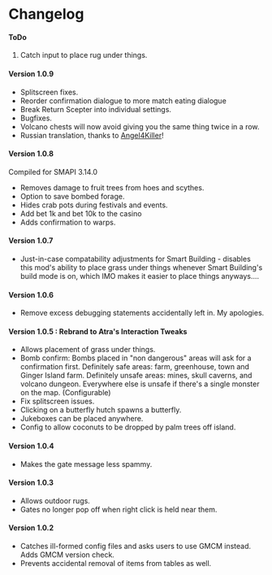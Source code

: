 ﻿Changelog
==============

#### ToDo
1. Catch input to place rug under things.
<!-- Figure out how to replace the reference to coffee in the night market dialogue?-->
<!-- Make it so notifications do not go away until dismissed? -->

#### Version 1.0.9
* Splitscreen fixes.
* Reorder confirmation dialogue to more match eating dialogue
* Break Return Scepter into individual settings.
* Bugfixes.
* Volcano chests will now avoid giving you the same thing twice in a row.
* Russian translation, thanks to [Angel4Killer](https://github.com/angel4killer)!

#### Version 1.0.8
Compiled for SMAPI 3.14.0
* Removes damage to fruit trees from hoes and scythes.
* Option to save bombed forage.
* Hides crab pots during festivals and events.
* Add bet 1k and bet 10k to the casino
* Adds confirmation to warps.

#### Version 1.0.7

* Just-in-case compatability adjustments for Smart Building - disables this mod's ability to place grass under things whenever Smart Building's build mode is on, which IMO makes it easier to place things anyways....

#### Version 1.0.6

* Remove excess debugging statements accidentally left in. My apologies.

#### Version 1.0.5 : Rebrand to Atra's Interaction Tweaks

* Allows placement of grass under things.
* Bomb confirm: Bombs placed in "non dangerous" areas will ask for a confirmation first. Definitely safe areas: farm, greenhouse, town and Ginger Island farm. Definitely unsafe areas: mines, skull caverns, and volcano dungeon. Everywhere else is unsafe if there's a single monster on the map. (Configurable)
* Fix splitscreen issues.
* Clicking on a butterfly hutch spawns a butterfly.
* Jukeboxes can be placed anywhere.
* Config to allow coconuts to be dropped by palm trees off island.

#### Version 1.0.4

* Makes the gate message less spammy.

#### Version 1.0.3

* Allows outdoor rugs.
* Gates no longer pop off when right click is held near them.

#### Version 1.0.2

* Catches ill-formed config files and asks users to use GMCM instead. Adds GMCM version check.
* Prevents accidental removal of items from tables as well.